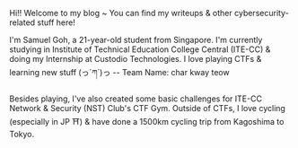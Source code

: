 Hi!! Welcome to my blog ~ You can find my writeups & other
cybersecurity-related stuff here!

I'm Samuel Goh, a 21-year-old student from Singapore. I'm currently studying in
Institute of Technical Education College Central (ITE-CC) & doing my Internship at
Custodio Technologies. I love playing CTFs & learning new stuff (っ´ཀ`)っ -- Team Name: char kway teow

Besides playing, I've also created some basic challenges for ITE-CC Network & Security (NST) Club's CTF Gym. Outside of CTFs, I love cycling  (especially in JP ⛩️) & have done a 1500km cycling trip from Kagoshima to Tokyo.
